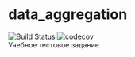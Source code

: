 # data_aggregation
[![Build Status](https://travis-ci.com/VitaliyNasypov/data_aggregation.svg?branch=master)](https://travis-ci.com/VitaliyNasypov/data_aggregation)
[![codecov](https://codecov.io/gh/VitaliyNasypov/data_aggregation/branch/master/graph/badge.svg?token=1LIJ06KLS6)](https://codecov.io/gh/VitaliyNasypov/data_aggregation)
<br>
Учебное тестовое задание
